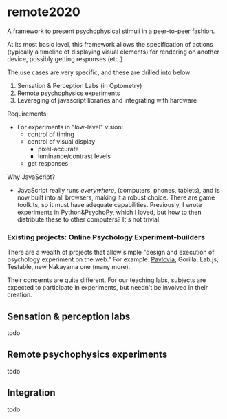 # remote2020
A framework to present psychophysical stimuli in a peer-to-peer fashion.

At its most basic level, this framework allows the specification of actions (typically a timeline of displaying visual elements) for rendering on another device, possibly getting responses (etc.)

The use cases are very specific, and these are drilled into below:

1. Sensation & Perception Labs (in Optometry)
1. Remote psychophysics experiments
1. Leveraging of javascript libraries and integrating with hardware

Requirements:
- For experiments in "low-level" vision:
  - control of timing
  - control of visual display
    - pixel-accurate
    - luminance/contrast levels
  - get responses

Why JavaScript?
- JavaScript really runs *everywhere*, (computers, phones, tablets), and is now built into all browsers, making it a robust choice. There are game toolkits, so it must have adequate capabilities. Previously, I wrote experiments in Python&PsychoPy, which I loved, but how to then distribute these to other computers? It's not trivial.

### Existing projects: Online Psychology Experiment-builders

There are a wealth of projects that allow simple "design and execution of psychology experiment on the web." For example: [Pavlovia](http://pavlovia.org), Gorilla, Lab.js, Testable, new Nakayama one (many more).

Their concernts are quite different. For our teaching labs, subjects are expected to participate in experiments, but needn't be involved in their creation.

## Sensation & perception labs

todo

## Remote psychophysics experiments

todo

## Integration

todo
